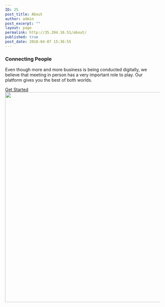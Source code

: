 ```yaml
---
ID: 25
post_title: About
author: admin
post_excerpt: ""
layout: page
permalink: http://35.204.16.51/about/
published: true
post_date: 2018-04-07 15:36:55
---
```

<h3>Connecting People</h3>		
		<p>Even though more and more business is being conducted digitally, we believe that meeting in person has a very important role to play. Our platform gives you the best of both worlds.</p>		
			<a href="/register" role="button">
						Get Started
					</a>
										<img width="1024" height="683" src="http://35.204.16.51/wp-content/uploads/2018/04/trade-show-1024x683.jpg" alt="" srcset="http://35.204.16.51/wp-content/uploads/2018/04/trade-show.jpg 1024w, http://35.204.16.51/wp-content/uploads/2018/04/trade-show-300x200.jpg 300w, http://35.204.16.51/wp-content/uploads/2018/04/trade-show-768x512.jpg 768w" sizes="(max-width: 1024px) 100vw, 1024px" />
